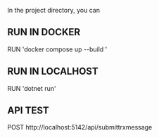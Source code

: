 <p>In the project directory, you can </p>

<h2>RUN IN DOCKER</h2> 
RUN 'docker compose up --build '

<h2>RUN IN LOCALHOST</h2> 
RUN 'dotnet run' 

<h2>API TEST </h2>
POST http://localhost:5142/api/submittrxmessage
